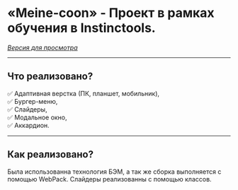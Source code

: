 # «Meine-coon» - Проект в рамках обучения в Instinctools. 


_[Версия для просмотра](https://mrrobot-p.github.io/Meine-coon/)_

---

## Что реализовано?

:white_check_mark: Адаптивная верстка (ПК, планшет, мобильник),<br>
:white_check_mark: Бургер-меню,<br>
:white_check_mark: Слайдеры,<br>
:white_check_mark: Модальное окно,<br>
:white_check_mark: Аккардион.<br>

---

## Как реализовано?

Была использованна технология БЭМ, а так же сборка выполняется с помощью WebPack. Слайдеры реализованны с помощью классов.
